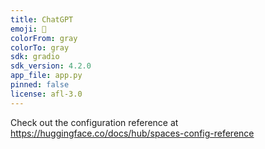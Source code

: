 ```yaml
---
title: ChatGPT
emoji: 🚀
colorFrom: gray
colorTo: gray
sdk: gradio
sdk_version: 4.2.0
app_file: app.py
pinned: false
license: afl-3.0
---
```


Check out the configuration reference at https://huggingface.co/docs/hub/spaces-config-reference
